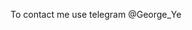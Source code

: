 To contact me use telegram @George_Ye

<!---
GeorgeYell/GeorgeYell is a ✨ special ✨ repository because its `README.md` (this file) appears on your GitHub profile.
You can click the Preview link to take a look at your changes.
--->
